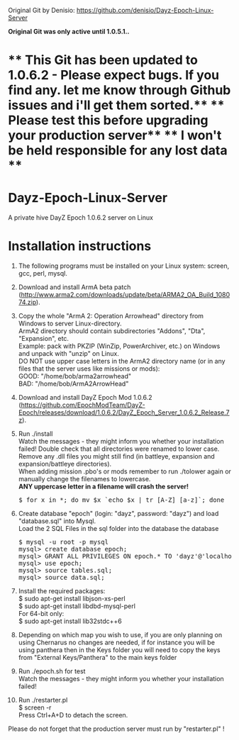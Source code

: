 Original Git by Denisio:  https://github.com/denisio/Dayz-Epoch-Linux-Server

**Original Git was only active until 1.0.5.1..**

** This Git has been updated to 1.0.6.2 - Please expect bugs. If you find any. let me know through Github issues and i'll get them sorted.**
** Please test this before upgrading your production server** 
** I won't be held responsible for any lost data **
==============


Dayz-Epoch-Linux-Server
=======================

A private hive DayZ Epoch 1.0.6.2 server on Linux

Installation instructions
=========================

1. The following programs must be installed on your Linux system: screen, gcc, perl, mysql.

2. Download and install ArmA beta patch (http://www.arma2.com/downloads/update/beta/ARMA2_OA_Build_108074.zip).

3. Copy the whole "ArmA 2: Operation Arrowhead" directory from Windows to server Linux-directory.<br>
   ArmA2 directory should contain subdirectories "Addons", "Dta", "Expansion", etc.<br>
   Example: pack with PKZIP (WinZip, PowerArchiver, etc.) on Windows and unpack with "unzip" on Linux.<br>
   DO NOT use upper case letters in the ArmA2 directory name (or in any files that the server uses 
   like missions or mods):<br>
   GOOD: "/home/bob/arma2arrowhead"<br>
   BAD:  "/home/bob/ArmA2ArrowHead"<br>

3. Download and install DayZ Epoch Mod 1.0.6.2 (https://github.com/EpochModTeam/DayZ-Epoch/releases/download/1.0.6.2/DayZ_Epoch_Server_1.0.6.2_Release.7z).

4. Run ./install<br>
   Watch the messages - they might inform you whether your installation
   failed! Double check that all directories were renamed to lower case.
   Remove any .dll files you might still find (in battleye, expansion and
   expansion/battleye directories).<br>
   When adding mission .pbo's or mods remember to run ./tolower again or
   manually change the filenames to lowercase.<br>
   <b>ANY uppercase letter in a filename will crash the server!</b><br>
   <pre>$ for x in *; do mv $x `echo $x | tr [A-Z] [a-z]`; done</pre>

5. Create database "epoch" (login: "dayz", password: "dayz") and load "database.sql" into Mysql.<br>
   Load the 2 SQL Files in the sql folder into the database the database <br>
   <pre>$ mysql -u root -p mysql
   mysql> create database epoch;
   mysql> GRANT ALL PRIVILEGES ON epoch.* TO 'dayz'@'localhost' IDENTIFIED BY 'dayz';
   mysql> use epoch;
   mysql> source tables.sql;
   mysql> source data.sql;</pre>

6. Install the required packages:<br>
   $ sudo apt-get install libjson-xs-perl<br>
   $ sudo apt-get install libdbd-mysql-perl<br>
   For 64-bit only:<br>
   $ sudo apt-get install lib32stdc++6

   
7. Depending on which map you wish to use, if you are only planning on using Chernarus no changes are needed, if for instance you will be using panthera then in the Keys folder you will need to copy the keys from "External Keys/Panthera" to the main keys folder 
  
8. Run ./epoch.sh for test<br>
   Watch the messages - they might inform you whether your installation failed!

9. Run ./restarter.pl<br>
   $ screen -r<br>
   Press Ctrl+A+D to detach the screen.

Please do not forget that the production server must run by "restarter.pl" !

